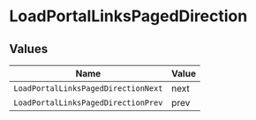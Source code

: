 # LoadPortalLinksPagedDirection


## Values

| Name                                | Value                               |
| ----------------------------------- | ----------------------------------- |
| `LoadPortalLinksPagedDirectionNext` | next                                |
| `LoadPortalLinksPagedDirectionPrev` | prev                                |